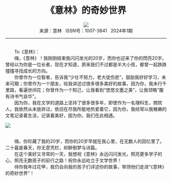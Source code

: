 # <center>《意林》的奇妙世界</center>

<div align=center><img src="http://fslib.vip.qikan.cn/img.ashx?key=%d7%f7%d5%df%a3%ba%c0%ee%cf%bc"></div>

<center>来源：意林   ISSN号：1007-3841   2024年1期</center>

* * *

<br>　　To《意林》：  
　　嗨，《意林》！我刚刚结束我闪闪发光的20岁，而你也迎来了你的閃亮20岁。曾经以为你是一位长者，现在才知道，原来我们不过都是半大小孩，都曾一起跌跌撞撞寻找成长的方向。  
　　你曾作为一位智者，告诉我“少壮不努力，老大徒伤悲”，鼓励我好好学习，未来可期；你曾作为一个朋友，给我讲述过很多很多美好的故事，因为你，我未行千里路，看遍世间花；你曾作为一个知己，让我看到“悠悠文墨之美”，让我领略“腹有诗书气自华”。  
　　因为你，我在文学的道路上坚持了很多很多年，即使作为一名理科生，商院人，我依然从未放弃过，依旧在尽我所能地热爱着它，因为你，我经常以我稚嫩的文笔记录着生活，记录着美好，因为你，我们在此相遇。

![](http://img.resource.qikan.cn/markvip/qkimages/yili/yili202401/yili20240172-1-l.jpg)

  
<br>　　嗨，你珍藏了我的20岁，而你的20岁早就在我心里，在无数人的回忆里了。二十最是春天，你无意凭栏，却醉倒梦与诗篇。  
　　在这个美好又寻常的一天，我想祝《意林》永远闪闪发光，照亮更多学子的心，照亮无数孩子的前行之路！祝你永远屹立于文学世界！  
　　待你我年过花甲，我仍会向我的孩子们详述你的故事，带领他们走进“《意林》的奇妙世界”！
